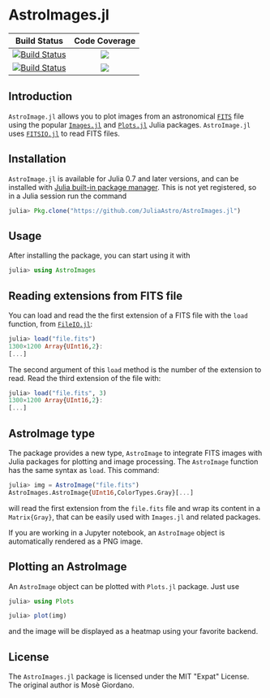 # AstroImages.jl

| **Build Status**                          | **Code Coverage**               |
|:-----------------------------------------:|:-------------------------------:|
| [![Build Status][travis-img]][travis-url] | [![][coveral-img]][coveral-url] |
| [![Build Status][appvey-img]][appvey-url] | [![][codecov-img]][codecov-url] |

Introduction
------------

`AstroImage.jl` allows you to plot images from an
astronomical [`FITS`](https://en.wikipedia.org/wiki/FITS) file using the
popular [`Images.jl`](https://github.com/JuliaImages/Images.jl)
and [`Plots.jl`](https://github.com/JuliaPlots/Plots.jl) Julia packages.
`AstroImage.jl` uses [`FITSIO.jl`](https://github.com/JuliaAstro/FITSIO.jl) to
read FITS files.

Installation
------------

`AstroImage.jl` is available for Julia 0.7 and later versions, and can be
installed with [Julia built-in package
manager](https://docs.julialang.org/en/stable/stdlib/Pkg/).  This is not yet
registered, so in a Julia session run the command

```julia
julia> Pkg.clone("https://github.com/JuliaAstro/AstroImages.jl")
```

Usage
-----

After installing the package, you can start using it with

```julia
julia> using AstroImages
```

## Reading extensions from FITS file

You can load and read the the first extension of a FITS file with the `load`
function, from [`FileIO.jl`](https://github.com/JuliaIO/FileIO.jl):

```julia
julia> load("file.fits")
1300×1200 Array{UInt16,2}:
[...]
```

The second argument of this `load` method is the number of the extension to
read.  Read the third extension of the file with:

```julia
julia> load("file.fits", 3)
1300×1200 Array{UInt16,2}:
[...]
```

## AstroImage type

The package provides a new type, `AstroImage` to integrate FITS images with
Julia packages for plotting and image processing.  The `AstroImage` function has
the same syntax as `load`.  This command:

```julia
julia> img = AstroImage("file.fits")
AstroImages.AstroImage{UInt16,ColorTypes.Gray}[...]
```

will read the first extension from the `file.fits` file and wrap its content in
a `Matrix{Gray}`, that can be easily used with `Images.jl` and related packages.

If you are working in a Jupyter notebook, an `AstroImage` object is
automatically rendered as a PNG image.

## Plotting an AstroImage

An `AstroImage` object can be plotted with `Plots.jl` package.  Just use

```julia
julia> using Plots

julia> plot(img)
```

and the image will be displayed as a heatmap using your favorite backend.

License
-------

The `AstroImages.jl` package is licensed under the MIT "Expat" License.  The
original author is Mosè Giordano.

[travis-img]: https://travis-ci.org/JuliaAstro/AstroImages.jl.svg?branch=master
[travis-url]: https://travis-ci.org/JuliaAstro/AstroImages.jl

[appvey-img]: https://ci.appveyor.com/api/projects/status/7gaxwe0c8hjx3d1s?svg=true
[appvey-url]: https://ci.appveyor.com/project/giordano/astroimages-jl

[coveral-img]: https://coveralls.io/repos/JuliaAstro/AstroImages.jl/badge.svg?branch=master&service=github
[coveral-url]: https://coveralls.io/github/JuliaAstro/AstroImages.jl?branch=master

[codecov-img]: http://codecov.io/github/JuliaAstro/AstroImages.jl/coverage.svg?branch=master
[codecov-url]: http://codecov.io/github/JuliaAstro/AstroImages.jl?branch=master
